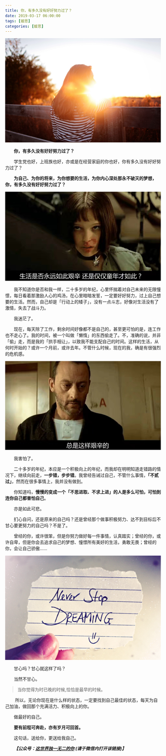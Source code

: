 ```yaml
---
title: 你，有多久没有好好努力过了？
date: 2019-03-17 06:00:00
tags: [媛思]
categories: [媛思]
---
```


![fighting](fighting/alone-dawn-daylight-325520.jpg) 

&emsp;&emsp;**你，有多久没有好好努力过了？**

&emsp;&emsp;学生党也好，上班族也好，亦或是在经营家庭的你也好，你有多久没有好好努力过了？

&emsp;&emsp;**为自己、为你的将来，为你想要的生活，为你内心深处那永不破灭的梦想，你，有多久没有好好努力过了？**

![fighting](fighting/life-question.jpg) 

&emsp;&emsp;我不知道你是否和我一样，二十多岁的年纪，心里怀揣着对自己未来的无限憧憬，每日看着那激励人心的鸡汤，在心里暗暗发誓，一定要好好努力，过上自己想要的生活。然而，自己却是「行动上的矮子」，没有一点斗志，好像对生活没有了激情，失去了战斗力。

&emsp;&emsp;我迷茫了。

&emsp;&emsp;现在，每天除了工作，剩余时间好像都不是自己的，甚至更可怕的是，连工作也不走心了。我的时间，被一个叫做「懒惰」的东西偷走了。不，准确的说，并非「偷」走，而是我的「拱手相让」，以致我不能支配自己的时间。这样的生活，从何时开始的？或许一个月前，或许去年。不管什么时候，现在的我，确是有很强烈的危机感。

![fighting](fighting/life-answer.jpg) 

&emsp;&emsp;我害怕了。

&emsp;&emsp;二十多岁的年纪，本应是一个积极向上的年纪，而我却在明明知道走错路的情况下，继续向前走，**一步错，步步错**。我曾经告诫过自己，不管什么事情，**「不贰过」**，然而在很多事情上，我并没有做到。

&emsp;&emsp;你知道吗，**慢慢的变成一个「不思进取、不求上进」的人是多么可怕，可怕到连你自己都害怕自己**。

&emsp;&emsp;亦是如此可悲。

<!-- more -->

&emsp;&emsp;扪心自问，还是原来的自己吗？还是曾经那个做事积极努力、达不到目标后不甘心要更努力的自己吗？不是了。

&emsp;&emsp;曾经的你，或许很笨，但是你努力做好每一件事情，认真踏实；曾经的你，或许自卑，但是你会去追求自己的梦想、憧憬所有美好的生活，勇敢无畏；曾经的你，会让自己骄傲......

![fighting](fighting/art-business-close-up-279415.jpg) 

&emsp;&emsp;甘心吗？甘心就这样了吗？

&emsp;&emsp;当然不甘心。

> 当你觉得为时已晚的时候,恰恰是最早的时候。

&emsp;&emsp; 所以，无论你现在是什么样的状态，一定要找到自己最佳的状态，每天为自己加油，做回那个充满活力、积极向上的你。

&emsp;&emsp;做最好的自己。

&emsp;&emsp;**要有前程可奔赴，亦有岁月可回首。**

&emsp;&emsp;这句话，送给你，更送给我自己。

&emsp;&emsp;***【公众号：[这世界独一无二的你](https://mp.weixin.qq.com/mp/profile_ext?action=home&__biz=MzI0MTcwNDAzMw==&scene=124#wechat_redirect) (请于微信内打开该链接)】***

